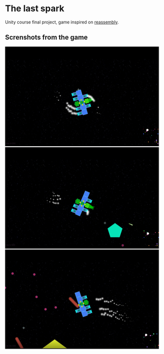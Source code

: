 # The last spark
Unity course final project, game inspired on [reassembly](https://store.steampowered.com/app/329130/Reassembly/?l=polish).

## Screnshots from the game
![img1](img/img1.png)
![img1](img/img2.png)
![img1](img/img3.png)
